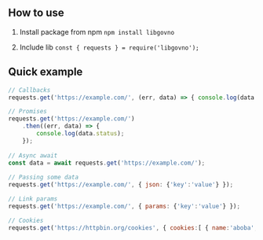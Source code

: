 ## How to use
1. Install package from npm
```npm install libgovno```

2. Include lib
```const { requests } = require('libgovno');```

## Quick example
```js
// Callbacks
requests.get('https://example.com/', (err, data) => { console.log(data.status); });

// Promises
requests.get('https://example.com/')
    .then((err, data) => {
        console.log(data.status);
    });
    
// Async await
const data = await requests.get('https://example.com/');
    
// Passing some data
requests.get('https://example.com/', { json: {'key':'value'} });

// Link params
requests.get('https://example.com/', { params: {'key':'value'} });

// Cookies
requests.get('https://httpbin.org/cookies', { cookies:[ { name:'aboba',value:'yes' } ] });  
```
 
